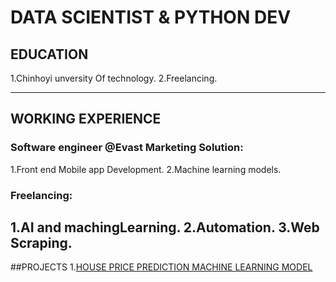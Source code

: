 # DATA SCIENTIST & PYTHON DEV

## EDUCATION
1.Chinhoyi unversity Of technology.
2.Freelancing.

---
## WORKING EXPERIENCE

### Software engineer @Evast Marketing Solution:
1.Front end Mobile app Development.
2.Machine learning models.

### Freelancing:
1.AI and machingLearning.
2.Automation.
3.Web Scraping.
---
##PROJECTS
1.[HOUSE PRICE PREDICTION MACHINE LEARNING MODEL](https://github.com/Brizleirtee/Regression_Machine_Learning)

